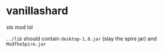# vanillashard
 sts mod lol

`../lib` should contain `desktop-1.0.jar` (slay the spire jar) and `ModTheSpire.jar`